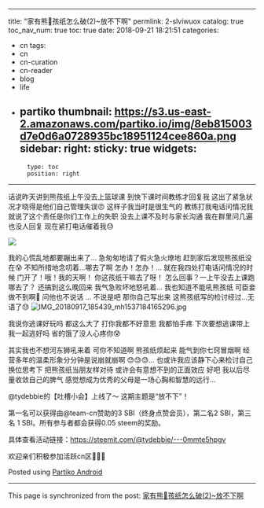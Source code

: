 
---
title: "家有熊🐻孩纸怎么破(2)~放不下啊"
permlink: 2-slviwuox
catalog: true
toc_nav_num: true
toc: true
date: 2018-09-21 18:21:51
categories:
- cn
tags:
- cn
- cn-curation
- cn-reader
- blog
- life
- partiko
thumbnail: https://s3.us-east-2.amazonaws.com/partiko.io/img/8eb815003d7e0d6a0728935bc18951124cee860a.png
sidebar:
    right:
        sticky: true
widgets:
    -
        type: toc
        position: right
---


话说昨天讲到熊孩纸上午没去上篮球课
到快下课时间教练才回复我
这出了紧急状况才晓得是他们自己管理失误😠
这样子我当时是很生气的
教练打我电话问情况我就说了这个责任是你们工作上的失职
没去上课不及时与家长沟通
我在群里问几遍也没人回复
现在紧打电话催着我😓

![](https://s3.us-east-2.amazonaws.com/partiko.io/img/8eb815003d7e0d6a0728935bc18951124cee860a.png)

我的心慌乱地都要蹦出来了...
急匆匆地请了假火急火燎地
赶到家后发现熊孩纸没在😰
不知所措地念叨着...哪去了啊
怎办！怎办！...
就在我四处打电话问情况的时候
门开了！哦！我的天啊！
你这孩纸干嘛去了呀！
怎么回事？一上午没去上课跑哪去了？
还搞到这么晚回来
我气急败坏地怒吼着...
我也知道不能吼熊孩纸  可臣妾做不到啊🙈
问他也不说话 ...
不说是吧  那你自己写出来
这熊孩纸写的检讨经过...无语了😓
![IMG_20180917_185439_mh1537184165296.jpg](https://cdn.steemitimages.com/DQmTZMYfvgMvYfsXagYCxauFK211gxiQt8qVui7vcwnTcgz/IMG_20180917_185439_mh1537184165296.jpg)

我说你逃课好玩吗
都这么大了  打你我都不好意思
我都怕手疼
下次要想逃课带上我一起逃好吗
省的饿了没人心疼你😰

其实我也不想河东狮吼来着
可你不知道啊
熊孩纸烦起来 能气到你七窍冒烟啊
经营多年的温柔形象分分钟是说崩就崩啊
😓😓😓...
也或许我应该静下心来检讨自己
换位思考下
把熊孩纸当朋友样对待
或许会有意想不到的正面效应
好吧  我以后尽量收敛自己的脾气
感觉想成为优秀的父母是一场心胸和智慧的远行...
 

@tydebbie的【吐槽小会】上线了～
这期主题是“放不下”！

第一名可以获得由@team-cn赞助的3 SBI（终身点赞会员），第二名2 SBI，第三名 1 SBI。所有参与者都会获得0.05 steem的奖励。

具体查看活动链接：https://steemit.com/@tydebbie/---0mmte5hpgv

欢迎亲们积极参加活跃cn区🤗🤗🤗

Posted using [Partiko Android](https://steemit.com/@partiko-android)

- - -

This page is synchronized from the post: [家有熊🐻孩纸怎么破(2)~放不下啊](https://steemit.com/@annepink/2-slviwuox)
